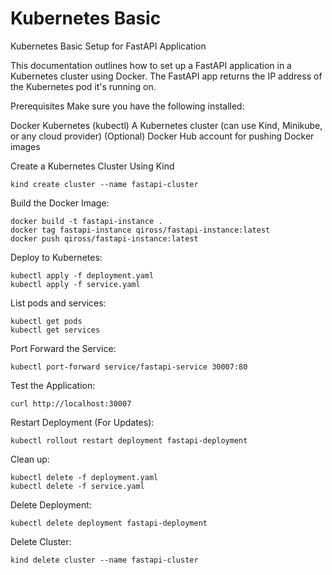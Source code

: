 # Kubernetes Basic

Kubernetes Basic Setup for FastAPI Application

This documentation outlines how to set up a FastAPI application in a Kubernetes cluster using Docker. The FastAPI app returns the IP address of the Kubernetes pod it's running on.

Prerequisites
Make sure you have the following installed:

Docker
Kubernetes (kubectl)
A Kubernetes cluster (can use Kind, Minikube, or any cloud provider)
(Optional) Docker Hub account for pushing Docker images

Create a Kubernetes Cluster Using Kind
```
kind create cluster --name fastapi-cluster
```

Build the Docker Image:
```
docker build -t fastapi-instance .
docker tag fastapi-instance qiross/fastapi-instance:latest
docker push qiross/fastapi-instance:latest
```

Deploy to Kubernetes:
```
kubectl apply -f deployment.yaml
kubectl apply -f service.yaml
```

List pods and services:
```
kubectl get pods
kubectl get services
```

Port Forward the Service:
```
kubectl port-forward service/fastapi-service 30007:80
```

Test the Application:
```
curl http://localhost:30007
```

Restart Deployment (For Updates):
```
kubectl rollout restart deployment fastapi-deployment
```

Clean up:
```
kubectl delete -f deployment.yaml
kubectl delete -f service.yaml
```

Delete Deployment:
```
kubectl delete deployment fastapi-deployment
```

Delete Cluster:
```
kind delete cluster --name fastapi-cluster
```